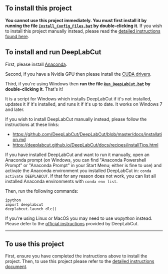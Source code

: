 To install this project
-----------------------
**You cannot use this project immediately. You must first install it by running the file [`Install_Config_Files.bat`](Install_Config_Files.bat) by double-clicking it**. If you wish to install this project manually instead, please read the [detailed instructions found here](../INSTRUCTIONS.md#wheres-the-configyaml-files).

To install and run DeepLabCut
---------------------
First, please install [Anaconda](https://www.anaconda.com/products/individual).

Second, if you have a Nvidia GPU then please install the [CUDA drivers](https://developer.nvidia.com/cuda-downloads).

Third, if you're using Windows then **run the file [`Run_DeepLabCut.bat`](Run_DeepLabCut.bat) by double-clicking it**. That's it!

It is a script for Windows which installs DeepLabCut if it's not installed, updates it if it's installed, and runs it if it's up to date. It works on Windows 7 and later.

If you wish to install DeepLabCut manually instead, please follow the instructions at these links:
 - https://github.com/DeepLabCut/DeepLabCut/blob/master/docs/installation.md
 - https://deeplabcut.github.io/DeepLabCut/docs/recipes/installTips.html

If you have installed DeepLabCut and want to run it manually, open an Anaconda prompt (on Windows, you can find "Anaconda Powershell Prompt" or "Anaconda Prompt" in your Start Menu; either is fine to use) and activate the Anaconda environment you installed DeepLabCut in: `conda activate DEEPLABCUT`. If that for any reason does not work, you can list all installed Anaconda environments with `conda env list`. 

Then, run the following commands:
```
ipython
import deeplabcut
deeplabcut.launch_dlc()
```

If you're using Linux or MacOS you may need to use _wxpython_ instead. Please defer to the [official instructions](https://github.com/DeepLabCut/DeepLabCut/blob/master/docs/installation.md) provided by DeepLabCut.

-------------------
To use this project
-------------------
First, ensure you have completed the instructions above to install the project. Then, to use this project please refer to the [detailed instructions document](../INSTRUCTIONS.md).
